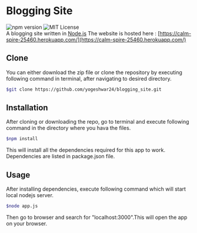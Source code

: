 # Blogging Site
![npm version](https://img.shields.io/npm/v/npm) ![MIT License](https://img.shields.io/github/license/yogeshwar24/blogging_site)  
A blogging site written in [Node.js](https://www.nodejs.org) 
The website is hosted here : [https://calm-spire-25460.herokuapp.com/](https://calm-spire-25460.herokuapp.com/)  
## Clone 
You can either download the zip file or clone the repository by executing following command in terminal, after navigating to desired directory.    
```bash
$git clone https://github.com/yogeshwar24/blogging_site.git
```
## Installation  
After cloning or downloading the repo, go to terminal and execute following command in the directory where you hava the files.  
```bash
$npm install
```
This will install all the dependencies required for this app to work. Dependencies are listed in package.json file.  
## Usage  
After installing dependencies, execute following command which will start local nodejs server.  
```bash
$node app.js
```
Then go to browser and search for "localhost:3000".This will open the app on your browser.
